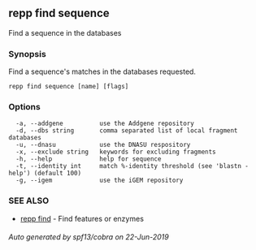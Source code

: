 ## repp find sequence

Find a sequence in the databases

### Synopsis

Find a sequence's matches in the databases requested.

```
repp find sequence [name] [flags]
```

### Options

```
  -a, --addgene          use the Addgene repository
  -d, --dbs string       comma separated list of local fragment databases
  -u, --dnasu            use the DNASU respository
  -x, --exclude string   keywords for excluding fragments
  -h, --help             help for sequence
  -t, --identity int     match %-identity threshold (see 'blastn -help') (default 100)
  -g, --igem             use the iGEM repository
```

### SEE ALSO

* [repp find](repp_find.md)	 - Find features or enzymes

###### Auto generated by spf13/cobra on 22-Jun-2019
